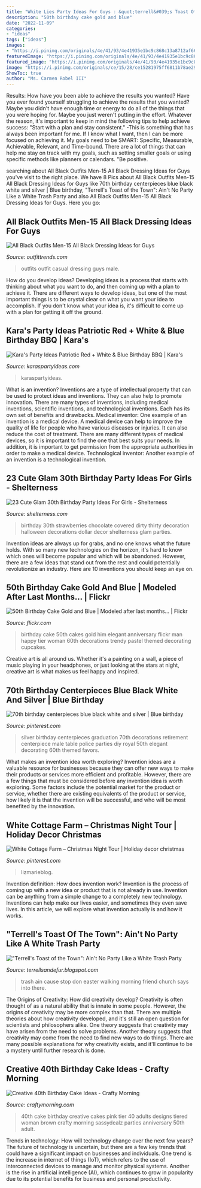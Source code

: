 ```yaml
---
title: "White Lies Party Ideas For Guys : &quot;terrell&#039;s Toast Of The Town&quot;: Ain&#039;t No Party Like A White Trash Party"
description: "50th birthday cake gold and blue"
date: "2022-11-09"
categories:
- "ideas"
tags: ["ideas"]
images:
- "https://i.pinimg.com/originals/4e/41/93/4e41935e1bc9c868c13a8712af66ae5b.jpg"
featuredImage: "https://i.pinimg.com/originals/4e/41/93/4e41935e1bc9c868c13a8712af66ae5b.jpg"
featured_image: "https://i.pinimg.com/originals/4e/41/93/4e41935e1bc9c868c13a8712af66ae5b.jpg"
image: "https://i.pinimg.com/originals/ce/15/28/ce15281975ff6811b78ae29b4de4e0e4.jpg"
ShowToc: true
author: "Ms. Carmen Robel III"
---
```



Results: How have you been able to achieve the results you wanted?
Have you ever found yourself struggling to achieve the results that you wanted? Maybe you didn't have enough time or energy to do all of the things that you were hoping for. Maybe you just weren't putting in the effort. Whatever the reason, it's important to keep in mind the following tips to help achieve success: 
"Start with a plan and stay consistent." -This is something that has always been important for me. If I know what I want, then I can be more focused on achieving it. My goals need to be SMART: Specific, Measurable, Achievable, Relevant, and Time-bound. There are a lot of things that can help me stay on track with my goals, such as setting smaller goals or using specific methods like planners or calendars. 
"Be positive.

	

		
searching about All Black Outfits Men-15 All Black Dressing Ideas for Guys you've visit to the right place. We have 8 Pics about All Black Outfits Men-15 All Black Dressing Ideas for Guys like 70th birthday centerpieces blue black white and silver | Blue birthday, &quot;Terrell&#039;s Toast of the Town&quot;: Ain&#039;t No Party Like a White Trash Party and also All Black Outfits Men-15 All Black Dressing Ideas for Guys. Here you go:
		
    
## All Black Outfits Men-15 All Black Dressing Ideas For Guys

<img loading=lazy src="https://www.outfittrends.com/wp-content/uploads/2015/07/black-male-casual-outfit-11.jpg" onerror="this.onerror=null;this.src='https://tse3.mm.bing.net/th?id=OIP.s1jU1H87lKPeRpnXbD2xSQHaS3&amp;pid=15.1';" alt="All Black Outfits Men-15 All Black Dressing Ideas for Guys">

_Source: outfittrends.com_

>outfits outfit casual dressing guys male. 

	

How do you develop ideas?
Developing ideas is a process that starts with thinking about what you want to do, and then coming up with a plan to achieve it. There are different ways to develop ideas, but one of the most important things is to be crystal clear on what you want your idea to accomplish. If you don't know what your idea is, it's difficult to come up with a plan for getting it off the ground.

    
## Kara&#039;s Party Ideas Patriotic Red + White &amp; Blue Birthday BBQ | Kara&#039;s

<img loading=lazy src="https://karaspartyideas.com/wp-content/uploads/2016/07/Patriotic-Red-White-Blue-Birthday-BBQ-via-Karas-Party-Ideas-KarasPartyIdeas.com20-683x1024.jpeg" onerror="this.onerror=null;this.src='https://tse3.mm.bing.net/th?id=OIP.q-PWbVp3NK1RM4sotCCPagHaLG&amp;pid=15.1';" alt="Kara&#039;s Party Ideas Patriotic Red + White &amp; Blue Birthday BBQ | Kara&#039;s">

_Source: karaspartyideas.com_

>karaspartyideas. 

	

What is an invention?
Inventions are a type of intellectual property that can be used to protect ideas and inventions. They can also help to promote innovation. There are many types of inventions, including medical inventions, scientific inventions, and technological inventions. Each has its own set of benefits and drawbacks.
Medical inventor: 
One example of an invention is a medical device. A medical device can help to improve the quality of life for people who have various diseases or injuries. It can also reduce the cost of treatment. 
There are many different types of medical devices, so it is important to find the one that best suits your needs. In addition, it is important to get permission from the appropriate authorities in order to make a medical device. 
Technological inventor: 
Another example of an invention is a technological invention.

    
## 23 Cute Glam 30th Birthday Party Ideas For Girls - Shelterness

<img loading=lazy src="https://i.shelterness.com/2017/02/18-chocolate-covered-strawberries-for-a-30th-birthday-party.jpg" onerror="this.onerror=null;this.src='https://tse2.mm.bing.net/th?id=OIP.a6LcW7INe1vENa45ChNWIAHaJ6&amp;pid=15.1';" alt="23 Cute Glam 30th Birthday Party Ideas For Girls - Shelterness">

_Source: shelterness.com_

>birthday 30th strawberries chocolate covered dirty thirty decoration halloween decorations dollar decor shelterness glam parties. 

	

Invention ideas are always up for grabs, and no one knows what the future holds. With so many new technologies on the horizon, it's hard to know which ones will become popular and which will be abandoned. However, there are a few ideas that stand out from the rest and could potentially revolutionize an industry. Here are 10 inventions you should keep an eye on.

    
## 50th Birthday Cake Gold And Blue | Modeled After Last Months… | Flickr

<img loading=lazy src="https://c1.staticflickr.com/9/8333/8112705861_108ab643d9_b.jpg" onerror="this.onerror=null;this.src='https://tse2.mm.bing.net/th?id=OIP.vYmqTeQfF3U9fK9tylkpOwHaK_&amp;pid=15.1';" alt="50th Birthday Cake Gold and Blue | Modeled after last months… | Flickr">

_Source: flickr.com_

>birthday cake 50th cakes gold him elegant anniversary flickr man happy tier woman 60th decorations trendy pastel themed decorating cupcakes. 

	

Creative art is all around us. Whether it's a painting on a wall, a piece of music playing in your headphones, or just looking at the stars at night, creative art is what makes us feel happy and inspired.

    
## 70th Birthday Centerpieces Blue Black White And Silver | Blue Birthday

<img loading=lazy src="https://i.pinimg.com/originals/ce/15/28/ce15281975ff6811b78ae29b4de4e0e4.jpg" onerror="this.onerror=null;this.src='https://tse2.mm.bing.net/th?id=OIP.6wfD6abff5DuH58_j40NkgHaJ4&amp;pid=15.1';" alt="70th birthday centerpieces blue black white and silver | Blue birthday">

_Source: pinterest.com_

>silver birthday centerpieces graduation 70th decorations retirement centerpiece male table police parties diy royal 50th elegant decorating 60th themed favors. 

	

What makes an invention idea worth exploring?
Invention ideas are a valuable resource for businesses because they can offer new ways to make their products or services more efficient and profitable. However, there are a few things that must be considered before any invention idea is worth exploring. 
Some factors include the potential market for the product or service, whether there are existing equivalents of the product or service, how likely it is that the invention will be successful, and who will be most benefited by the innovation.

    
## White Cottage Farm – Christmas Night Tour | Holiday Decor Christmas

<img loading=lazy src="https://i.pinimg.com/originals/4e/41/93/4e41935e1bc9c868c13a8712af66ae5b.jpg" onerror="this.onerror=null;this.src='https://tse4.mm.bing.net/th?id=OIP.KcWwKnCH77AKa9Ekl2K3kQHaJ3&amp;pid=15.1';" alt="White Cottage Farm – Christmas Night Tour | Holiday decor christmas">

_Source: pinterest.com_

>lizmarieblog. 

	

Invention definition: How does invention work?
Invention is the process of coming up with a new idea or product that is not already in use. Invention can be anything from a simple change to a completely new technology. Inventions can help make our lives easier, and sometimes they even save lives. In this article, we will explore what invention actually is and how it works.

    
## &quot;Terrell&#039;s Toast Of The Town&quot;: Ain&#039;t No Party Like A White Trash Party

<img loading=lazy src="https://3.bp.blogspot.com/_v8FD6bLbHao/SeQAXq4myGI/AAAAAAAAAEY/q-jpb2PdPLE/s320/WT-Terrell+%26+Priscilla.jpg" onerror="this.onerror=null;this.src='https://tse3.mm.bing.net/th?id=OIP.5PFXQz0qCCXBs1UycyJ5NAAAAA&amp;pid=15.1';" alt="&quot;Terrell&#039;s Toast of the Town&quot;: Ain&#039;t No Party Like a White Trash Party">

_Source: terrellsandefur.blogspot.com_

>trash ain cause stop don easter walking morning friend church says into there. 

	

The Origins of Creativity: How did creativity develop?
Creativity is often thought of as a natural ability that is innate in some people. However, the origins of creativity may be more complex than that. There are multiple theories about how creativity developed, and it's still an open question for scientists and philosophers alike. One theory suggests that creativity may have arisen from the need to solve problems. Another theory suggests that creativity may come from the need to find new ways to do things. There are many possible explanations for why creativity exists, and it'll continue to be a mystery until further research is done.

    
## Creative 40th Birthday Cake Ideas - Crafty Morning

<img loading=lazy src="http://www.craftymorning.com/wp-content/uploads/2014/08/40th-pink-birthday-cake.jpg" onerror="this.onerror=null;this.src='https://tse1.mm.bing.net/th?id=OIP.3QJdf0qmm-T3oQSitmYMQgHaKb&amp;pid=15.1';" alt="Creative 40th Birthday Cake Ideas - Crafty Morning">

_Source: craftymorning.com_

>40th cake birthday creative cakes pink tier 40 adults designs tiered woman brown crafty morning sassydealz parties anniversary 50th adult. 

	

Trends in technology: How will technology change over the next few years?
The future of technology is uncertain, but there are a few key trends that could have a significant impact on businesses and individuals. One trend is the increase in internet of things (IoT), which refers to the use of interconnected devices to manage and monitor physical systems. Another is the rise in artificial intelligence (AI), which continues to grow in popularity due to its potential benefits for business and personal productivity.

